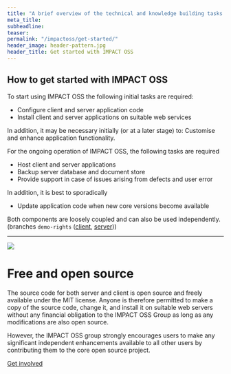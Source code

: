 ```yaml
---
title: "A brief overview of the technical and knowledge building tasks required to get started with IMPACT OSS and options for using independent developers and the services provided by the IMPACT OSS Group, including an overview of the expected costs."
meta_title:
subheadline:
teaser:
permalink: "/impactoss/get-started/"
header_image: header-pattern.jpg
header_title: Get started with IMPACT OSS
---
```


## How to get started with IMPACT OSS
To start using IMPACT OSS the following initial tasks are required:
* Configure client and server application code
* Install client and server applications on suitable web services

In addition, it may be necessary initially (or at a later stage) to:
Customise and enhance application functionality.

For the ongoing operation of IMPACT OSS, the following tasks are required
* Host client and server applications
* Backup server database and document store
* Provide support in case of issues arising from defects and user error

In addition, it is best to sporadically
* Update application code when new core versions become available





 Both components are loosely coupled and can also be used independently.
(branches `demo-rights` ([client](https://github.com/impactoss/impactoss-client/tree/demo-rights), [server](https://github.com/impactoss/impactoss-server/tree/demo-rights)))

---

![]({{site.urlimg}}open.png)

# Free and open source

The source code for both server and client is open source and freely available under the MIT license. Anyone is therefore permitted to make a copy of the source code, change it, and install it on suitable web servers without any financial obligation to the IMPACT OSS Group as long as any modifications are also open source.

However, the IMPACT OSS group strongly encourages users to make any significant independent enhancements available to all other users by contributing them to the core open source project.

[Get involved]({{site.baseurl}}/impactoss/get-involved/)
